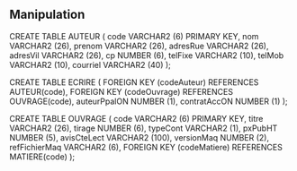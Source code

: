 ## Manipulation

CREATE TABLE AUTEUR (
    code VARCHAR2 (6) PRIMARY KEY,
    nom VARCHAR2 (26),
    prenom VARCHAR2 (26),
    adresRue VARCHAR2 (26),
    adresVil VARCHAR2 (26),
    cp NUMBER (6),
    telFixe VARCHAR2 (10),
    telMob VARCHAR2 (10),
    courriel VARCHAR2 (40)
);

CREATE TABLE ECRIRE (
    FOREIGN KEY (codeAuteur) REFERENCES AUTEUR(code),
    FOREIGN KEY (codeOuvrage) REFERENCES OUVRAGE(code),
    auteurPpalON NUMBER (1),
    contratAccON NUMBER (1)
);

CREATE TABLE OUVRAGE (
    code VARCHAR2 (6) PRIMARY KEY,
    titre VARCHAR2 (26),
    tirage NUMBER (6),
    typeCont VARCHAR2 (1),
    pxPubHT NUMBER (5),
    avisCteLect VARCHAR2 (100),
    versionMaq NUMBER (2),
    refFichierMaq VARCHAR2 (6),
    FOREIGN KEY (codeMatiere) REFERENCES MATIERE(code)
);